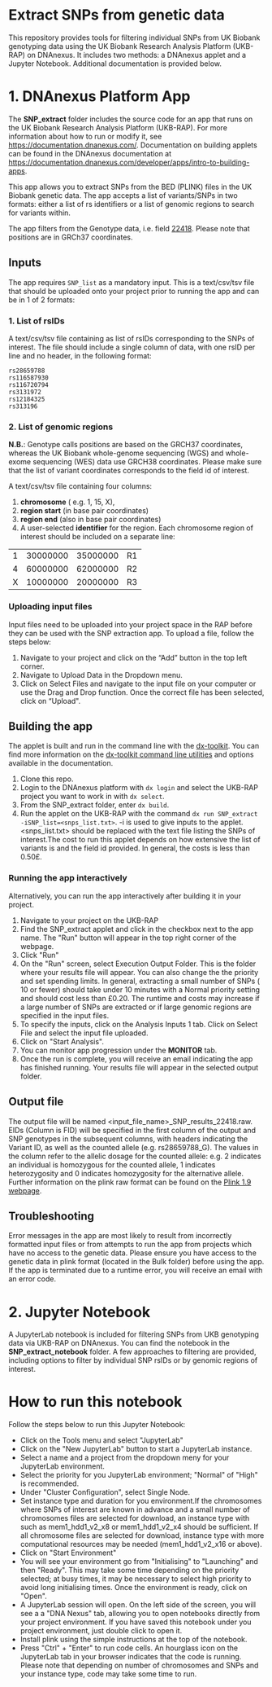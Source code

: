 <!-- dx-header -->

# Extract SNPs from genetic data 

This repository provides tools for filtering individual SNPs from UK Biobank genotyping data using the UK Biobank Research Analysis Platform (UKB-RAP) on DNAnexus. It includes two methods: a DNAnexus applet and a Jupyter Notebook. Additional documentation is provided below.

# 1. DNAnexus Platform App

The **SNP_extract** folder includes the source code for an app that runs on the UK Biobank Research
Analysis Platform (UKB-RAP). For more information about how to run or
modify it, see <https://documentation.dnanexus.com/>. Documentation on
building applets can be found in the DNAnexus documentation at
<https://documentation.dnanexus.com/developer/apps/intro-to-building-apps>.

This app allows you to extract SNPs from the BED (PLINK) files in the UK
Biobank genetic data. The app accepts a list of variants/SNPs in two
formats: either a list of rs identifiers or a list of genomic regions to
search for variants within.

The app filters from the Genotype data, i.e. field
[22418](https://biobank.ndph.ox.ac.uk/showcase/field.cgi?id=22418). 
Please note that positions are in GRCh37 coordinates.

## Inputs

The app requires `SNP_list` as a mandatory input. This is a text/csv/tsv file that 
should be uploaded onto your project prior to running the app and can be in 1 of 2 formats: 


### 1. List of rsIDs 

A text/csv/tsv file containing as list of rsIDs corresponding to the SNPs of interest. 
The file should include a single column of data, with one rsID per line and no header, in the following format:

~~~~
rs28659788
rs116587930
rs116720794
rs3131972
rs12184325
rs313196
~~~~

### 2. List of genomic regions 

**N.B.**: Genotype calls positions are based on the GRCH37 coordinates, whereas the UK Biobank 
whole-genome sequencing (WGS) and whole-exome sequencing (WES) data use GRCH38 coordinates. 
Please make sure that the list of variant coordinates corresponds to the field id of interest.

A text/csv/tsv file containing four columns:
1. **chromosome** ( e.g. 1, 15, X), 
2. **region start** (in base pair coordinates)
3. **region end** (also in base pair coordinates) 
4. A user-selected **identifier** for the region. 
Each chromosome region of interest should be included on a separate line:

|     |          |          |     |
|-----|----------|----------|-----|
| 1   | 30000000 | 35000000 | R1  |
| 4   | 60000000 | 62000000 | R2  |
| X   | 10000000 | 20000000 | R3  |

### Uploading input files

Input files need to be uploaded into your project space in the RAP
before they can be used with the SNP extraction app. To upload a file,
follow the steps below:

1.  Navigate to your project and click on the “Add” button in the top
    left corner.
2.  Navigate to Upload Data in the Dropdown menu.
3.  Click on Select Files and navigate to the input file on your
    computer or use the Drag and Drop function. Once the correct file
    has been selected, click on “Upload".


## Building the app

The applet is built and run in the command line with the
[dx-toolkit](https://documentation.dnanexus.com/downloads#dnanexus-platform-sdk).
You can find more information on the [dx-toolkit command line
utilities](https://documentation.dnanexus.com/user/helpstrings-of-sdk-command-line-utilities)
and options available in the documentation.

1.  Clone this repo.
2.  Login to the DNAnexus platform with `dx login` and select the
    UKB-RAP project you want to work in with `dx select`.
3.  From the SNP_extract folder, enter `dx build`.
4.  Run the applet on the UKB-RAP with the command
    `dx run SNP_extract -iSNP_list=<snps_list.txt>`.
    -i is used to give inputs to the applet. \<snps_list.txt\> should be
    replaced with the text file listing the SNPs of interest.The cost to run this applet depends on how extensive the list
    of variants is and the field id provided. In general, the costs is
    less than 0.50£.

### Running the app interactively

Alternatively, you can run the app interactively after building it in
your project.

1.  Navigate to your project on the UKB-RAP
2.  Find the SNP_extract applet and click in the checkbox next to the
    app name. The "Run" button will appear in the top right corner of
    the webpage.
3.  Click "Run"
4.  On the "Run" screen, select Execution Output Folder. This is the
    folder where your results file will appear. You can also change the
    the priority and set spending limits. In general, extracting a small
    number of SNPs ( 10 or fewer) should take under 10 minutes with a
    Normal priority setting and should cost less than £0.20. The runtime
    and costs may increase if a large number of SNPs are extracted or if
    large genomic regions are specified in the input files.
5.  To specify the inputs, click on the Analysis Inputs 1 tab. Click on
    Select File and select the input file uploaded.
6.  Click on "Start Analysis".
7.  You can monitor app progression under the **MONITOR** tab.
8.  Once the run is complete, you will receive an email indicating the
    app has finished running. Your results file will appear in the
    selected output folder.

## Output file

The output file will be named <input_file_name>_SNP_results_22418.raw. 
EIDs (Column is FID) will be specified in the first column of the output 
and SNP genotypes in the subsequent columns, with headers indicating the 
Variant ID, as well as the counted allele (e.g. rs28659788_G). The values
 in the column refer to the allelic dosage for the counted 
 allele: e.g. 2 indicates an individual is homozygous for the counted allele, 
 1 indicates heterozygosity and 0 indicates homozygosity for the alternative allele. 
 Further information on the plink raw format can be found on the [Plink 1.9
webpage](https://www.cog-genomics.org/plink/1.9/formats#raw).

## Troubleshooting

Error messages in the app are most likely to result from incorrectly
formatted input files or from attempts to run the app from projects
which have no access to the genetic data. Please ensure you have access
to the genetic data in plink format (located in the Bulk folder) before
using the app. If the app is terminated due to a runtime error, you will
receive an email with an error code.

# 2. Jupyter Notebook

A JupyterLab notebook is included for filtering SNPs from UKB genotyping data via UKB-RAP on DNAnexus. You can find the notebook in the **SNP_extract_notebook** folder. 
A few approaches to filtering are provided, including options to filter by individual SNP rsIDs or by genomic regions of interest.

# How to run this notebook
Follow the steps below to run this Jupyter Notebook:

* Click on the Tools menu and select "JupyterLab"
* Click on the "New JupyterLab" button to start a JupyterLab instance.
* Select a name and a project from the dropdown meny for your JupyterLab environment.
* Select the priority for you JupyterLab environment; "Normal" of "High" is recommended.
* Under "Cluster Configuration", select Single Node.
* Set instance type and duration for you environment.If the chromosomes where SNPs of interest are known in advance and a small number of chromosomes files are selected for download, an instance type with such as mem1_hdd1_v2_x8 or mem1_hdd1_v2_x4 should be sufficient. If all chromosome files are selected for download, instance type with more computational resources may be needed (mem1_hdd1_v2_x16 or above).
* Click on "Start Environment"
* You will see your environment go from "Initialising" to "Launching" and then "Ready". This may take some time depending on the priority selected; at busy times, it may be necessary to select high priority to avoid long initialising times. Once the environment is ready, click on "Open".
* A JupyterLab session will open. On the left side of the screen, you will see a a "DNA Nexus" tab, allowing you to open notebooks directly from your project environment. If you have saved this notebook under you project environment, just double click to open it.
* Install plink using the simple instructions at the top of the notebook.
* Press "Ctrl" + "Enter" to run code cells. An hourglass icon on the JupyterLab tab in your browser indicates that the code is running. Please note that depending on number of chromosomes and SNPs and your instance type, code may take some time to run.





